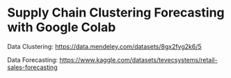# Supply Chain Clustering Forecasting with Google Colab

Data Clustering: https://data.mendeley.com/datasets/8gx2fvg2k6/5

Data Forecasting: https://www.kaggle.com/datasets/tevecsystems/retail-sales-forecasting
